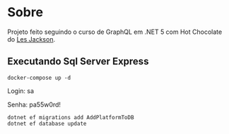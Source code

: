 # Sobre

Projeto feito seguindo o curso de GraphQL em .NET 5 com Hot Chocolate do [Les Jackson](https://www.youtube.com/watch?v=HuN94qNwQmM).

## Executando Sql Server Express

    docker-compose up -d

Login: sa

Senha: pa55w0rd!

    dotnet ef migrations add AddPlatformToDB
    dotnet ef database update
